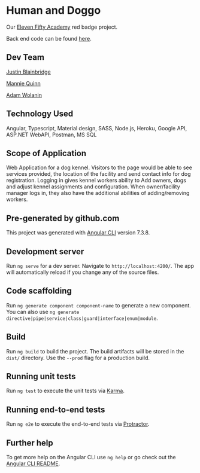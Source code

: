 # Human and Doggo

Our [Eleven Fifty Academy](https://elevenfifty.org/) red badge project.

Back end code can be found [here](https://github.com/awolanin6611/HumanAndDoggo).

## Dev Team

[Justin Blainbridge](https://github.com/Omnicogito)

[Mannie Quinn](https://github.com/MannieQuinn)

[Adam Wolanin](https://github.com/awolanin6611)

## Technology Used

Angular, Typescript, Material design, SASS, Node.js, Heroku, Google API, ASP.NET WebAPI, Postman, MS SQL

## Scope of Application

Web Application for a dog kennel. Visitors to the page would be able to see services provided, the location of the facility and send contact info for dog registration. Logging in gives kennel workers ability to Add owners, dogs and adjust kennel assignments and configuration. When owner/facility manager logs in, they also have the additional abilities of adding/removing workers.

## Pre-generated by github.com

This project was generated with [Angular CLI](https://github.com/angular/angular-cli) version 7.3.8.

## Development server

Run `ng serve` for a dev server. Navigate to `http://localhost:4200/`. The app will automatically reload if you change any of the source files.

## Code scaffolding

Run `ng generate component component-name` to generate a new component. You can also use `ng generate directive|pipe|service|class|guard|interface|enum|module`.

## Build

Run `ng build` to build the project. The build artifacts will be stored in the `dist/` directory. Use the `--prod` flag for a production build.

## Running unit tests

Run `ng test` to execute the unit tests via [Karma](https://karma-runner.github.io).

## Running end-to-end tests

Run `ng e2e` to execute the end-to-end tests via [Protractor](http://www.protractortest.org/).

## Further help

To get more help on the Angular CLI use `ng help` or go check out the [Angular CLI README](https://github.com/angular/angular-cli/blob/master/README.md).
